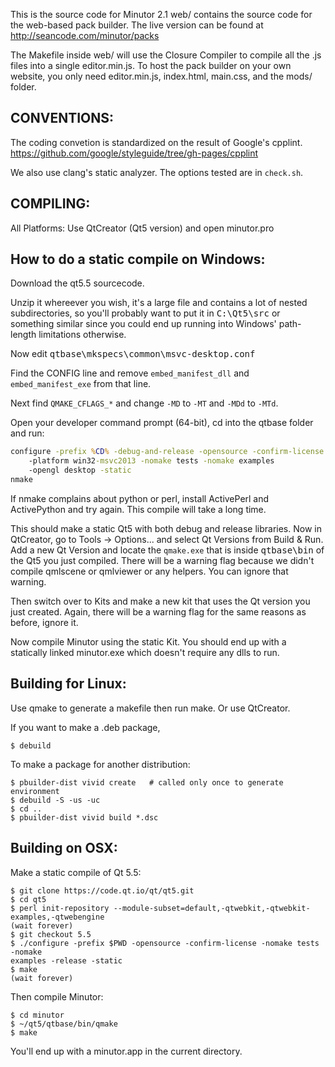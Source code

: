 This is the source code for Minutor 2.1
web/ contains the source code for the web-based pack builder.  The live version
can be found at http://seancode.com/minutor/packs

The Makefile inside web/ will use the Closure Compiler to compile all the .js files
into a single editor.min.js.  To host the pack builder on your own website, you
only need editor.min.js, index.html, main.css, and the mods/ folder.

CONVENTIONS:
------------

The coding convetion is standardized on the result of Google's cpplint.
https://github.com/google/styleguide/tree/gh-pages/cpplint

We also use clang's static analyzer.  The options tested are in `check.sh`.


COMPILING:
---------

All Platforms:
Use QtCreator (Qt5 version) and open minutor.pro


How to do a static compile on Windows:
-------------------------------------

Download the qt5.5 sourcecode.

Unzip it whereever you wish, it's a large file and contains a lot of nested
subdirectories, so you'll probably want to put it in <samp>C:\Qt5\src</samp> or
something similar since you could end up running into Windows' path-length
limitations otherwise.

Now edit <samp>qtbase\mkspecs\common\msvc-desktop.conf</samp>

Find the CONFIG line and remove `embed_manifest_dll` and `embed_manifest_exe`
from that line.

Next find `QMAKE_CFLAGS_*` and change `-MD` to `-MT` and `-MDd` to `-MTd`.

Open your developer command prompt (64-bit), cd into the qtbase folder and
run:

```bat
configure -prefix %CD% -debug-and-release -opensource -confirm-license
	-platform win32-msvc2013 -nomake tests -nomake examples
	-opengl desktop -static
nmake
```

If nmake complains about python or perl, install ActivePerl and ActivePython and
try again.  This compile will take a long time.

This should make a static Qt5 with both debug and release libraries.  Now in
QtCreator, go to Tools → Options... and select Qt Versions from Build & Run.
Add a new Qt Version and locate the `qmake.exe` that is inside
<samp>qtbase\bin</samp> of the Qt5 you just compiled.
There will be a warning flag because we didn't compile qmlscene or qmlviewer
or any helpers.  You can ignore that warning.

Then switch over to Kits and make a new kit that uses the Qt version you just
created.  Again, there will be a warning flag for the same reasons as before,
ignore it.

Now compile Minutor using the static Kit.  You should end up with a statically
linked minutor.exe which doesn't require any dlls to run.


Building for Linux:
------------------

Use qmake to generate a makefile then run make.  Or use QtCreator.

If you want to make a .deb package,

```console
$ debuild
```

To make a package for another distribution:

```console
$ pbuilder-dist vivid create   # called only once to generate environment
$ debuild -S -us -uc
$ cd ..
$ pbuilder-dist vivid build *.dsc
```


Building on OSX:
----------------

Make a static compile of Qt 5.5:


```console
$ git clone https://code.qt.io/qt/qt5.git
$ cd qt5
$ perl init-repository --module-subset=default,-qtwebkit,-qtwebkit-examples,-qtwebengine
(wait forever)
$ git checkout 5.5
$ ./configure -prefix $PWD -opensource -confirm-license -nomake tests -nomake
examples -release -static
$ make
(wait forever)
```

Then compile Minutor:

```console
$ cd minutor
$ ~/qt5/qtbase/bin/qmake
$ make
```

You'll end up with a minutor.app in the current directory.
